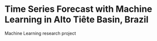# Time Series Forecast with Machine Learning in Alto Tiête Basin, Brazil

Machine Learning research project